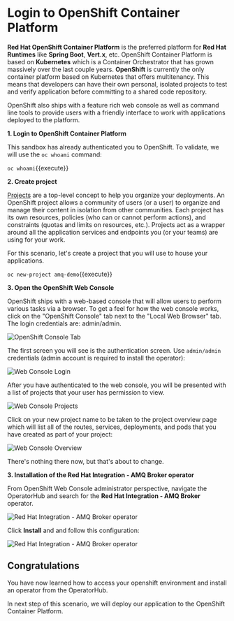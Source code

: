 # Login to OpenShift Container Platform

**Red Hat OpenShift Container Platform** is the preferred platform for **Red Hat Runtimes** like **Spring Boot**, **Vert.x**, etc. OpenShift Container Platform is based on **Kubernetes** which is a Container Orchestrator that has grown massively over the last couple years. **OpenShift** is currently the only container platform based on Kubernetes that offers multitenancy. This means that developers can have their own personal, isolated projects to test and verify application before committing to a shared code repository.

OpenShift also ships with a feature rich web console as well as command line tools to provide users with a friendly interface to work with applications deployed to the platform. 

**1. Login to OpenShift Container Platform**

This sandbox has already authenticated you to OpenShift. To validate, we will use the `oc whoami` command:

``oc whoami``{{execute}}

**2. Create project**

[Projects](https://docs.openshift.com/container-platform/4.7/rest_api/project_apis/project-project-openshift-io-v1.html) are a top-level concept to help you organize your deployments. An OpenShift project allows a community of users (or a user) to organize and manage their content in isolation from other communities. Each project has its own resources, policies (who can or cannot perform actions), and constraints (quotas and limits on resources, etc.). Projects act as a wrapper around all the application services and endpoints you (or your teams) are using for your work.

For this scenario, let's create a project that you will use to house your applications.

``oc new-project amq-demo``{{execute}}

**3. Open the OpenShift Web Console**

OpenShift ships with a web-based console that will allow users to
perform various tasks via a browser. To get a feel for how the web console
works, click on the "OpenShift Console" tab next to the "Local Web Browser" tab. The login credentials are: admin/admin.

![OpenShift Console Tab](/openshift/assets/middleware/rhoar-getting-started-spring/openshift-console-tab.png)

The first screen you will see is the authentication screen. Use `admin/admin` credentials (admin account is required to install the operator):

![Web Console Login](/openshift/assets/middleware/rhoar-getting-started-spring/login.png)

After you have authenticated to the web console, you will be presented with a list of projects that your user has permission to view.

![Web Console Projects](/openshift/assets/middleware/rhoar-getting-started-spring/projects.png)

Click on your new project name to be taken to the project overview page which will list all of the routes, services, deployments, and pods that you have created as part of your project:

![Web Console Overview](/openshift/assets/middleware/rhoar-getting-started-spring/overview.png)

There's nothing there now, but that's about to change.

**3. Installation of the Red Hat Integration - AMQ Broker operator**

From OpenShift Web Console administrator perspective, navigate the OperatorHub and search for the **Red Hat Integration - AMQ Broker** operator. 

![Red Hat Integration - AMQ Broker operator](/openshift/assets/middleware/rhoar-messaging/amq-operator.png)

Click **Install** and and follow this configuration:

![Red Hat Integration - AMQ Broker operator](/openshift/assets/middleware/rhoar-messaging/operator-configuration.png)

## Congratulations

You have now learned how to access your openshift environment and install an operator from the OperatorHub. 

In next step of this scenario, we will deploy our application to the OpenShift Container Platform.